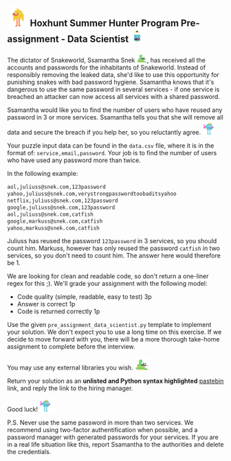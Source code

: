 ## <img src="./assets/pixel-duckyduck.gif" width="48" height="48" />  Hoxhunt Summer Hunter Program Pre-assignment - Data Scientist <img src="./assets/pixel-popsicle.gif" width="32" height="32" /> 

The dictator of Snakeworld, Ssamantha Snek <img src="./assets/pixel-snek.gif" width="24" height="24" />,  has received all the accounts and passwords for the inhabitants of Snakeworld. Instead of responsibly removing the leaked data, she'd like to use this opportunity for punishing snakes with bad password hygiene. Ssamantha knows that it's dangerous to use the same password in several services - if one service is breached an attacker can now access all services with a shared password. 

Ssamantha would like you to find the number of users who have reused any password in 3 or more services. Ssamantha tells you that she will remove all data and secure the breach if you help her, so you reluctantly agree. <img src="./assets/pixel-porcuboi.gif" width="32" height="32" /> 

Your puzzle input data can be found in the `data.csv` file, where it is in the format of: `service,email,password`. Your job is to find the number of users who have used any password more than twice. 

In the following example: 

```
aol,juliuss@snek.com,123password
yahoo,juliuss@snek.com,verystrongpasswordtoobaditsyahoo
netflix,juliuss@snek.com,123password
google,juliuss@snek.com,123password
aol,juliuss@snek.com,catfish
google,markuss@snek.com,catfish
yahoo,markuss@snek.com,catfish
```

Juliuss has reused the password `123password` in 3 services, so you should count him. Markuss, however has only reused the password `catfish` in two services, so you don't need to count him. The answer here would therefore be 1. 

We are looking for clean and readable code, so don't return a one-liner regex for this ;). We'll grade your assignment with the following model: 

- Code quality (simple, readable, easy to test) 3p
- Answer is correct 1p
- Code is returned correctly 1p 

Use the given `pre_assignment_data_scientist.py` template to implement your solution. We don't expect you to use a long time on this exercise. If we decide to move forward with you, there will be a more thorough take-home assignment to complete before the interview. 

You may use any external libraries you wish. <img src="./assets/pixel-snek.gif" width="32" height="32" /> 

Return your solution as an __unlisted and Python syntax highlighted__ [pastebin](https://pastebin.com) link, and reply the link to the hiring manager. 

Good luck! <img src="./assets/pixel-porcuboi.gif" width="32" height="32" /> 

P.S. Never use the same password in more than two services. We recommend using two-factor authentification when possible, and a password manager with generated passwords for your services. If you are in a real life situation like this, report Ssamantha to the authorities and delete the credentials. 
